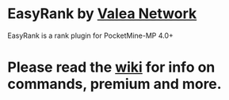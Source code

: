 # EasyRank by [Valea Network](https://discord.gg/QYbu87qWH5)
EasyRank is a rank plugin for PocketMine-MP 4.0+
# Please read the [wiki](https://github.com/Valea-Network/EasyRank/wiki) for info on commands, premium and more.
